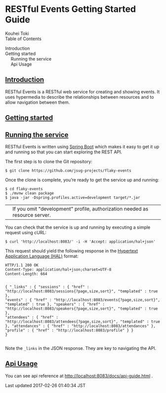 
<body class="book toc2 toc-left">
<div id="header">
<h1>RESTful Events Getting Started Guide</h1>
<div class="details">
<span id="author" class="author">Kouhei Toki</span><br>
</div>
<div id="toc" class="toc2">
<div id="toctitle">Table of Contents</div>
<ul class="sectlevel1">
<li><a href="#_introduction">Introduction</a></li>
<li><a href="#_getting_started">Getting started</a>
<ul class="sectlevel1">
<li><a href="#_running_the_service">Running the service</a></li>
<li><a href="#_api_usage">Api Usage</a></li>
</ul>
</li>
</ul>
</div>
</div>
<div id="content">
<div class="sect1">
<h2 id="_introduction"><a class="link" href="#_introduction">Introduction</a></h2>
<div class="sectionbody">
<div class="paragraph">
<p>RESTful Events is a RESTful web service for creating and showing events. It uses hypermedia
to describe the relationships between resources and to allow navigation between them.</p>
</div>
</div>
</div>
<div class="sect1">
<h2 id="_getting_started"><a class="link" href="#_getting_started">Getting started</a></h2>
<div class="sectionbody">
<div class="sect1">
<h2 id="_running_the_service"><a class="link" href="#_running_the_service">Running the service</a></h2>
<div class="sectionbody">
<div class="paragraph">
<p>RESTful Events is written using <a href="http://projects.spring.io/spring-boot">Spring Boot</a> which
makes it easy to get it up and running so that you can start exploring the REST API.</p>
</div>
<div class="paragraph">
<p>The first step is to clone the Git repository:</p>
</div>
<div class="listingblock">
<div class="content">
<pre class="highlight"><code class="language-bash" data-lang="bash">$ git clone https://github.com/jsug-projects/flaky-events</code></pre>
</div>
</div>
<div class="paragraph">
<p>Once the clone is complete, you&#8217;re ready to get the service up and running:</p>
</div>
<div class="listingblock">
<div class="content">
<pre class="highlight"><code class="language-bash" data-lang="bash">$ cd flaky-events
$ ./mvnw clean package
$ java -jar -Dspring.profiles.active=development target/*.jar</code></pre>
</div>
</div>
<div class="admonitionblock tip">
<table>
<tr>
<td class="icon">
<i class="fa icon-tip" title="Tip"></i>
</td>
<td class="content">
If you omit "development" profile, authorization needed as resource server.
</td>
</tr>
</table>
</div>
<div class="paragraph">
<p>You can check that the service is up and running by executing a simple request using
cURL:</p>
</div>
<div class="listingblock">
<div class="content">
<pre class="highlight"><code class="language-bash" data-lang="bash">$ curl 'http://localhost:8083/' -i -H 'Accept: application/hal+json'</code></pre>
</div>
</div>
<div class="paragraph">
<p>This request should yield the following response in the
<a href="http://stateless.co/hal_specification.html">Hypertext Application Language (HAL)</a> format:</p>
</div>
<div class="listingblock">
<div class="content">
<pre class="highlight nowrap"><code class="language-http" data-lang="http">HTTP/1.1 200 OK
Content-Type: application/hal+json;charset=UTF-8
Content-Length: 664

{
  "_links" : {
    "sessions" : {
      "href" : "http://localhost:8083/sessions{?page,size,sort}",
      "templated" : true
    },
    "events" : {
      "href" : "http://localhost:8083/events{?page,size,sort}",
      "templated" : true
    },
    "speakers" : {
      "href" : "http://localhost:8083/speakers{?page,size,sort}",
      "templated" : true
    },
    "attendees" : {
      "href" : "http://localhost:8083/attendees{?page,size,sort}",
      "templated" : true
    },
    "attendances" : {
      "href" : "http://localhost:8083/attendances"
    },
    "profile" : {
      "href" : "http://localhost:8083/profile"
    }
  }
}</code></pre>
</div>
</div>
<div class="paragraph">
<p>Note the <code>_links</code> in the JSON response. They are key to navigating the API.</p>
</div>
</div>
</div>
<div class="sect1">
<h2 id="_api_usage"><a class="link" href="#_api_usage">Api Usage</a></h2>
<div class="sectionbody">
<div class="paragraph">
<p>You can see api reference at <a href="http://localhost:8083/docs/api-guide.html" class="bare">http://localhost:8083/docs/api-guide.html</a> .</p>
</div>
</div>
</div>
</div>
</div>
</div>
<div id="footer">
<div id="footer-text">
Last updated 2017-02-26 01:40:34 JST
</div>
</div>
</body>

